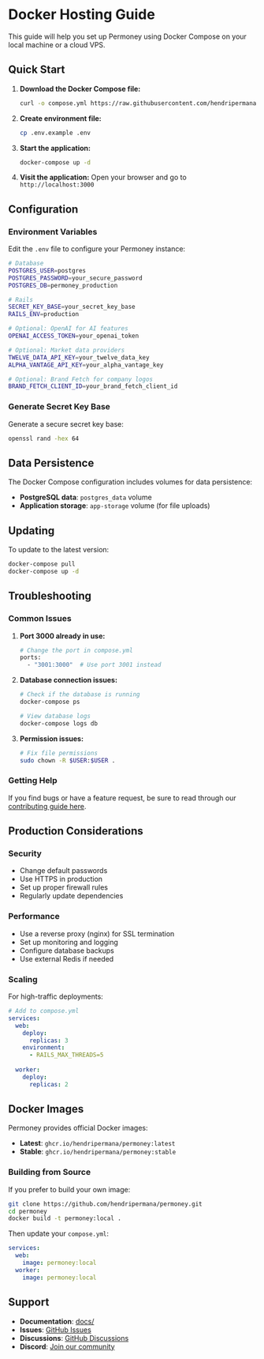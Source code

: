 # Docker Hosting Guide

This guide will help you set up Permoney using Docker Compose on your local machine or a cloud VPS.

## Quick Start

1. **Download the Docker Compose file:**
   ```bash
   curl -o compose.yml https://raw.githubusercontent.com/hendripermana/permoney/main/compose.example.yml
   ```

2. **Create environment file:**
   ```bash
   cp .env.example .env
   ```

3. **Start the application:**
   ```bash
   docker-compose up -d
   ```

4. **Visit the application:**
   Open your browser and go to `http://localhost:3000`

## Configuration

### Environment Variables

Edit the `.env` file to configure your Permoney instance:

```bash
# Database
POSTGRES_USER=postgres
POSTGRES_PASSWORD=your_secure_password
POSTGRES_DB=permoney_production

# Rails
SECRET_KEY_BASE=your_secret_key_base
RAILS_ENV=production

# Optional: OpenAI for AI features
OPENAI_ACCESS_TOKEN=your_openai_token

# Optional: Market data providers
TWELVE_DATA_API_KEY=your_twelve_data_key
ALPHA_VANTAGE_API_KEY=your_alpha_vantage_key

# Optional: Brand Fetch for company logos
BRAND_FETCH_CLIENT_ID=your_brand_fetch_client_id
```

### Generate Secret Key Base

Generate a secure secret key base:

```bash
openssl rand -hex 64
```

## Data Persistence

The Docker Compose configuration includes volumes for data persistence:

- **PostgreSQL data**: `postgres_data` volume
- **Application storage**: `app-storage` volume (for file uploads)

## Updating

To update to the latest version:

```bash
docker-compose pull
docker-compose up -d
```

## Troubleshooting

### Common Issues

1. **Port 3000 already in use:**
   ```bash
   # Change the port in compose.yml
   ports:
     - "3001:3000"  # Use port 3001 instead
   ```

2. **Database connection issues:**
   ```bash
   # Check if the database is running
   docker-compose ps
   
   # View database logs
   docker-compose logs db
   ```

3. **Permission issues:**
   ```bash
   # Fix file permissions
   sudo chown -R $USER:$USER .
   ```

### Getting Help

If you find bugs or have a feature request, be sure to read through our [contributing guide here](https://github.com/hendripermana/permoney/wiki/How-to-Contribute-Effectively-to-Permoney).

## Production Considerations

### Security

- Change default passwords
- Use HTTPS in production
- Set up proper firewall rules
- Regularly update dependencies

### Performance

- Use a reverse proxy (nginx) for SSL termination
- Set up monitoring and logging
- Configure database backups
- Use external Redis if needed

### Scaling

For high-traffic deployments:

```yaml
# Add to compose.yml
services:
  web:
    deploy:
      replicas: 3
    environment:
      - RAILS_MAX_THREADS=5
      
  worker:
    deploy:
      replicas: 2
```

## Docker Images

Permoney provides official Docker images:

- **Latest**: `ghcr.io/hendripermana/permoney:latest`
- **Stable**: `ghcr.io/hendripermana/permoney:stable`

### Building from Source

If you prefer to build your own image:

```bash
git clone https://github.com/hendripermana/permoney.git
cd permoney
docker build -t permoney:local .
```

Then update your `compose.yml`:

```yaml
services:
  web:
    image: permoney:local
  worker:
    image: permoney:local
```

## Support

- **Documentation**: [docs/](https://github.com/hendripermana/permoney/tree/main/docs)
- **Issues**: [GitHub Issues](https://github.com/hendripermana/permoney/issues)
- **Discussions**: [GitHub Discussions](https://github.com/hendripermana/permoney/discussions)
- **Discord**: [Join our community](https://discord.gg/36ZGBsxYEK)
